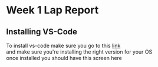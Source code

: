 # Week 1 Lap Report

## Installing VS-Code

To install vs-code make sure you go to this [link](https://code.visualstudio.com/download)\
and make sure you're installing the right version for your OS\
once installed you should have this screen here 




